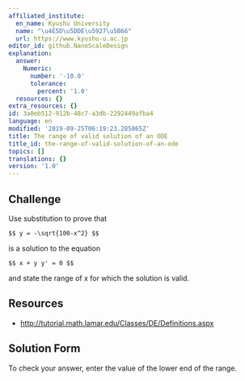 ```yaml
---
affiliated_institute:
  en_name: Kyushu University
  name: "\u4E5D\u5DDE\u5927\u5B66"
  url: https://www.kyushu-u.ac.jp
editor_id: github.NanoScaleDesign
explanation:
  answer:
    Numeric:
      number: '-10.0'
      tolerance:
        percent: '1.0'
  resources: {}
extra_resources: {}
id: 3a0eb512-912b-48c7-a3db-2292449afba4
language: en
modified: '2019-09-25T06:19:23.285865Z'
title: The range of valid solution of an ODE
title_id: the-range-of-valid-solution-of-an-ode
topics: []
translations: {}
version: '1.0'
---
```


## Challenge
Use substitution to prove that

`$$ y = -\sqrt{100-x^2} $$`

is a solution to the equation

`$$ x + y y' = 0 $$`

and state the range of x for which the solution is valid.


## Resources
- http://tutorial.math.lamar.edu/Classes/DE/Definitions.aspx


## Solution Form
To check your answer, enter the value of the lower end of the range.



